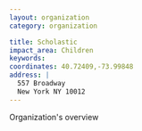 ```yaml
---
layout: organization
category: organization

title: Scholastic
impact_area: Children
keywords: 
coordinates: 40.72409,-73.99848
address: |
  557 Broadway
  New York NY 10012
---
```

Organization's overview
